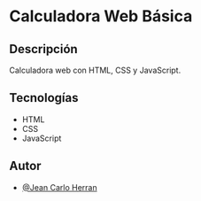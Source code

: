 # Calculadora Web Básica 

## Descripción

Calculadora web con HTML, CSS y JavaScript.

## Tecnologías

- HTML
- CSS
- JavaScript

## Autor

- [@Jean Carlo Herran](https://github.com/Jeanc221)



